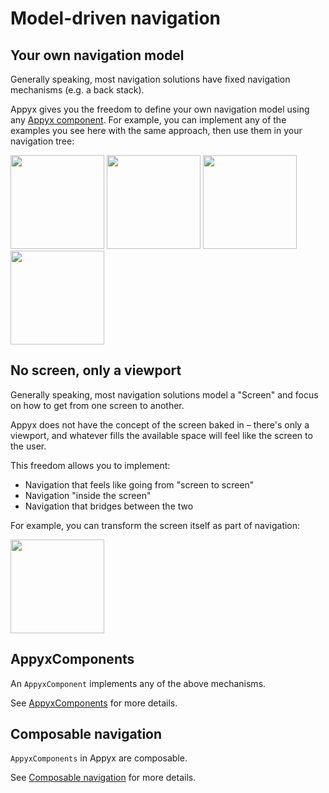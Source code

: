 # Model-driven navigation

## Your own navigation model

Generally speaking, most navigation solutions have fixed navigation mechanisms (e.g. a back stack).

Appyx gives you the freedom to define your own navigation model using
any [Appyx component](../../components/index.md). For example, you can implement any of the examples
you see here with the same approach, then use them in your navigation tree:

<img src="https://i.imgur.com/N8rEPrJ.gif" width="150"> <img src="https://i.imgur.com/esLXh61.gif" width="150"> <img src="https://i.imgur.com/8gy3Ghb.gif" width="150"> <img src="https://cdn-images-1.medium.com/max/1600/1*mEg8Ebem3Hd2knQSA0yI1A.gif" width="150">

## No screen, only a viewport

Generally speaking, most navigation solutions model a "Screen" and focus on how to get from one
screen to another.

Appyx does not have the concept of the screen baked in – there's only a viewport, and whatever fills
the available space will feel like the screen to the user.

This freedom allows you to implement:

- Navigation that feels like going from "screen to screen"
- Navigation "inside the screen"
- Navigation that bridges between the two

For example, you can transform the screen itself as part of navigation:

<img src="https://i.imgur.com/EKjwaqW.gif" width="150">

## AppyxComponents

An `AppyxComponent` implements any of the above mechanisms.

See [AppyxComponents](../../components/index.md) for more details.

## Composable navigation

`AppyxComponents` in Appyx are composable.

See [Composable navigation](composable-navigation.md) for more details.
